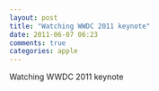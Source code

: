 ```yaml
---
layout: post
title: "Watching WWDC 2011 keynote"
date: 2011-06-07 06:23
comments: true
categories: apple
---
```


Watching WWDC 2011 keynote


